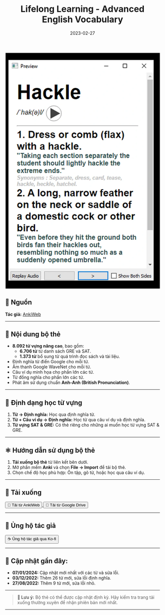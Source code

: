 ﻿---
title: "Lifelong Learning - Advanced English Vocabulary"
slug: "lifelong-learning-advanced-english-vocabulary"
date: "2023-02-27"
description: "Bộ thẻ Anki Lifelong Learning - Advanced English Vocabulary với hơn 8.092 từ vựng nâng cao, bao gồm định nghĩa, phát âm và ví dụ minh họa."
category: Tiếng Anh
domain: ankivn.com
keywords:
  - ankivn
  - lifelong learning
  - advanced english
  - vocabulary
tags:
  - deck
  - english
---

![](../../static/images/pasted-image-20250108140547.png)

<!--truncate-->

## 📖 **Nguồn**  
**Tác giả:** [AnkiWeb](https://ankiweb.net/shared/info/1748072575)  

---

## 📝 **Nội dung bộ thẻ**  

- **8.092 từ vựng nâng cao**, bao gồm:  
  - **6.706 từ** từ danh sách GRE và SAT.  
  - **1.373 từ** bổ sung từ quá trình đọc sách và tài liệu.  
- Định nghĩa từ điển Google cho mỗi từ.  
- Âm thanh Google WaveNet cho mỗi từ.  
- Câu ví dụ minh họa cho phần lớn các từ.  
- Từ đồng nghĩa cho phần lớn các từ.  
- Phát âm sử dụng chuẩn **Anh-Anh (British Pronunciation)**.  

---

## 📑 **Định dạng học từ vựng**  

1. **Từ → Định nghĩa:** Học qua định nghĩa từ.  
2. **Từ + Câu ví dụ → Định nghĩa:** Học từ qua câu ví dụ và định nghĩa.  
3. **Từ vựng SAT & GRE:** Có thẻ riêng cho những ai muốn học từ vựng SAT & GRE.  

---

## ⚛️ **Hướng dẫn sử dụng bộ thẻ**  

1. **Tải xuống bộ thẻ** từ liên kết bên dưới.  
2. Mở phần mềm **Anki** và chọn **File → Import** để tải bộ thẻ.  
3. Chọn chế độ học phù hợp: Ôn tập, gõ từ, hoặc học qua câu ví dụ.  

---

## 📗 **Tải xuống**

<div style={{ display: 'flex', justifyContent: 'left', gap: '20px' }}>
  <a href="https://ankiweb.net/shared/info/1748072575" target="_blank">
    <button class="buttonPrimary" type="button">🤖 Tải từ AnkiWeb</button>
  </a>
  <a href="https://drive.google.com/file/d/11eBVVT0Uyspl_gbYP6s9I61KK4J61-Jd/view?usp=drive_link" target="_blank">
    <button class="buttonPrimary" type="button">📝 Tải từ Google Drive</button>
  </a>
</div>

---

## 💖 **Ủng hộ tác giả**

<div style={{ display: 'flex', justifyContent: 'center', marginTop: '20px', marginBottom: '20px' }}>
  <a href="https://ko-fi.com/ankideckauthor" target="_blank">
    <button class="buttonPrimary" type="button" style={{ backgroundColor: '#FF5E5B', color: '#fff', fontWeight: 'bold', padding: '10px 20px', borderRadius: '8px', cursor: 'pointer' }}>
      ☕ Ủng hộ tác giả qua Ko-fi
    </button>
  </a>
</div>

---

## 💬 **Cập nhật gần đây:**  

- **07/01/2024:** Cập nhật mới nhất với các từ và sửa lỗi.  
- **03/12/2022:** Thêm 26 từ mới, sửa lỗi định nghĩa.  
- **27/08/2022:** Thêm 9 từ mới, sửa lỗi nhỏ.  

---

> **📌 Lưu ý:** Bộ thẻ có thể được cập nhật định kỳ. Hãy kiểm tra trang tải xuống thường xuyên để nhận phiên bản mới nhất.

---

